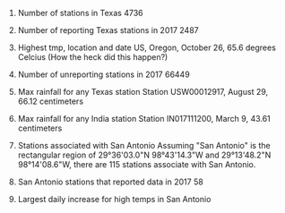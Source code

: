 1) Number of stations in Texas
    4736

2) Number of reporting Texas stations in 2017
    2487

3) Highest tmp, location and date
    US, Oregon, October 26, 65.6 degrees Celcius (How the heck did this happen?)

4) Number of unreporting stations in 2017
    66449

5) Max rainfall for any Texas station
    Station USW00012917, August 29, 66.12 centimeters

6) Max rainfall for any India station
    Station IN017111200, March 9, 43.61 centimeters

7) Stations associated with San Antonio
    Assuming "San Antonio" is the rectangular region of 29°36'03.0"N 98°43'14.3"W and 29°13'48.2"N 98°14'08.6"W, there are 115 stations associate with San Antonio. 

8) San Antonio stations that reported data in 2017
    58

9) Largest daily increase for high temps in San Antonio



